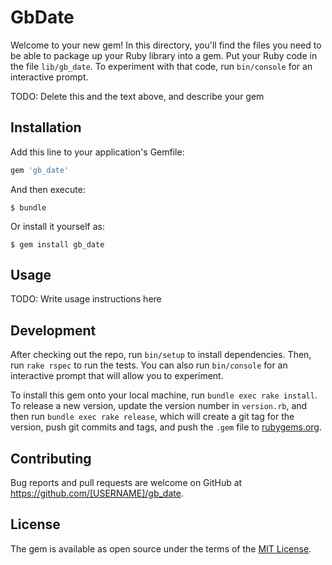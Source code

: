 # GbDate

Welcome to your new gem! In this directory, you'll find the files you need to be able to package up your Ruby library into a gem. Put your Ruby code in the file `lib/gb_date`. To experiment with that code, run `bin/console` for an interactive prompt.

TODO: Delete this and the text above, and describe your gem

## Installation

Add this line to your application's Gemfile:

```ruby
gem 'gb_date'
```

And then execute:

    $ bundle

Or install it yourself as:

    $ gem install gb_date

## Usage

TODO: Write usage instructions here

## Development

After checking out the repo, run `bin/setup` to install dependencies. Then, run `rake rspec` to run the tests. You can also run `bin/console` for an interactive prompt that will allow you to experiment.

To install this gem onto your local machine, run `bundle exec rake install`. To release a new version, update the version number in `version.rb`, and then run `bundle exec rake release`, which will create a git tag for the version, push git commits and tags, and push the `.gem` file to [rubygems.org](https://rubygems.org).

## Contributing

Bug reports and pull requests are welcome on GitHub at https://github.com/[USERNAME]/gb_date.


## License

The gem is available as open source under the terms of the [MIT License](http://opensource.org/licenses/MIT).

